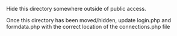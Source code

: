 Hide this directory somewhere outside of public access.

Once this directory has been moved/hidden, update login.php and formdata.php with the correct location of the connections.php file